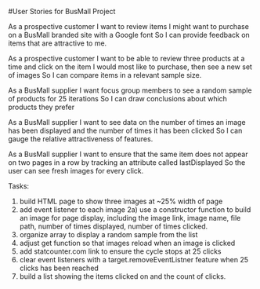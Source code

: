 #User Stories for BusMall Project

As a prospective customer
I want to review items I might want to purchase on a BusMall branded site with a Google font
So I can provide feedback on items that are attractive to me.

As a prospective customer
I want to be able to review three products at a time and click on the item I would most like to purchase, then see a new set of images
So I can compare items in a relevant sample size.

As a BusMall supplier
I want focus group members to see a random sample of products for 25 iterations
So I can draw conclusions about which products they prefer

As a BusMall supplier
I want to see data on the number of times an image has been displayed and the number of times it has been clicked
So I can gauge the relative attractiveness of features.

As a BusMall supplier
I want to ensure that the same item does not appear on two pages in a row by tracking an attribute called lastDisplayed
So the user can see fresh images for every click.


Tasks:
1) build HTML page to show three images at ~25% width of page
2) add event listener to each image
2a) use a constructor function to build an image for page display, including the image link, image name, file path, number of times displayed, number of times clicked.
3) organize array to display a random sample from the list
4) adjust get function so that images reload when an image is clicked
5) add statcounter.com link to ensure the cycle stops at 25 clicks
6) clear event listeners with a target.removeEventListner feature when 25 clicks has been reached
7) build a list showing the items clicked on and the count of clicks.
